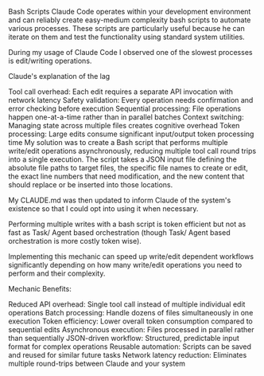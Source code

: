 Bash Scripts
Claude Code operates within your development environment and can reliably create easy-medium complexity bash scripts to automate various processes. These scripts are particularly useful because he can iterate on them and test the functionality using standard system utilities.

During my usage of Claude Code I observed one of the slowest processes is edit/writing operations.

Claude's explanation of the lag

Tool call overhead: Each edit requires a separate API invocation with network latency
Safety validation: Every operation needs confirmation and error checking before execution
Sequential processing: File operations happen one-at-a-time rather than in parallel batches
Context switching: Managing state across multiple files creates cognitive overhead
Token processing: Large edits consume significant input/output token processing time
My solution was to create a Bash script that performs multiple write/edit operations asynchronously, reducing multiple tool call round trips into a single execution. The script takes a JSON input file defining the absolute file paths to target files, the specific file names to create or edit, the exact line numbers that need modification, and the new content that should replace or be inserted into those locations.

My CLAUDE.md was then updated to inform Claude of the system's existence so that I could opt into using it when necessary.

Performing multiple writes with a bash script is token efficient but not as fast as Task/ Agent based orchestration (though Task/ Agent based orchestration is more costly token wise).

Implementing this mechanic can speed up write/edit dependent workflows significantly depending on how many write/edit operations you need to perform and their complexity.

Mechanic Benefits:

Reduced API overhead: Single tool call instead of multiple individual edit operations
Batch processing: Handle dozens of files simultaneously in one execution
Token efficiency: Lower overall token consumption compared to sequential edits
Asynchronous execution: Files processed in parallel rather than sequentially
JSON-driven workflow: Structured, predictable input format for complex operations
Reusable automation: Scripts can be saved and reused for similar future tasks
Network latency reduction: Eliminates multiple round-trips between Claude and your system